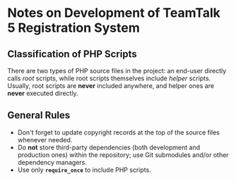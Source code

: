 # Notes on Development of TeamTalk 5 Registration System

## Classification of PHP Scripts

There are two types of PHP source files in the project: an end-user directly calls _root_ scripts, while root scripts
themselves include _helper_ scripts. Usually, root scripts are **never** included anywhere, and helper ones are
**never** executed directly.

## General Rules

-   Don't forget to update copyright records at the top of the source files whenever needed.
-   Do **not** store third-party dependencies (both development and production ones) within the repository; use Git
    submodules and/or other dependency managers.
-   Use only **`require_once`** to include PHP scripts.
